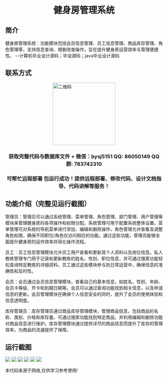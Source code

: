 <p><h1 align="center">健身房管理系统</h1></p>

## 简介
健身房管理系统：功能模块包括会员信息管理、员工信息管理、商品库存管理、角色管理等，支持信息查询、增删改查操作，旨在提升健身房运营效率与管理便捷性。    --计算机毕业设计源码；毕设源码；java毕业设计源码


## 联系方式
<img src="https://bs-1329754181.cos.ap-shanghai.myqcloud.com/wx.jpg" alt="二维码" style="display: block; margin: 0 auto;" width="200px">
<p><h3 align="center">获取完整代码与数据库文件 + 微信：bysj5151 QQ: 86050149 QQ群: 783742310</h3></p>
<p><h3 align="center">可帮忙远程部署 包运行成功！提供远程部署、修改代码、设计文档指导、代码讲解等服务！</h3></p>

## 功能介绍（完整见运行截图）
管理员：管理员可以通过系统管理、菜单管理、角色管理、部门管理、用户管理等模块来管理健身房的各项操作和权限分配。系统管理可用于配置系统整体设置，菜单管理可对系统的导航菜单进行添加、编辑和删除操作，角色管理允许查看及调整角色权限，确保不同职位/角色仅访问相应的功能。通过这些功能，管理员能够全面提升健身房的运作效率并简化操作流程。

员工：员工信息管理模块允许员工用户查看和更新其个人资料以及岗位信息。私人教练管理专门用于记录和更新教练的姓名、性别、职位信息，并可通过搜索功能轻松查询特定教练的详细资料。员工通过这些模块参与到日常运营中，确保信息的准确性和及时性。

会员：会员通过会员信息管理模块，查看自己的基本信息，如姓名、性别、年龄、会员卡等级、开卡和到期日期等。会员可以通过查询功能找到相关信息，以及申请信息的更新。会员管理模块在确保个人信息安全的同时，提升了会员的使用体验和信息透明度。

库存管理员：库存管理员通过商品库存管理模块，管理商品信息，包括商品的名称、类别、价格和库存量。可通过搜索功能找到特定商品，并利用编辑和删除功能对商品信息进行维护。库存管理模块通过提供详尽的商品信息而提升了库存的管理效率，为商品的流通提供了保障。


## 运行截图
![](imgs/588112-20230206190011887-2070541856.png)
![](imgs/588112-20230206190020977-1276747139.png)
![](imgs/588112-20230206190025784-426925177.png)
![](imgs/588112-20230206190029562-1294368659.png)
![](imgs/588112-20230206190034996-941239111.png)
![](imgs/588112-20230206190039655-1533795147.png)

<p>本代码来源于网络,仅供学习参考使用!</p>
